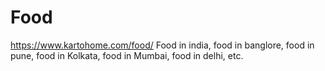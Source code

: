 # Food
https://www.kartohome.com/food/ Food  in india, food  in banglore, food  in pune, food  in Kolkata, food  in Mumbai, food in delhi, etc.

